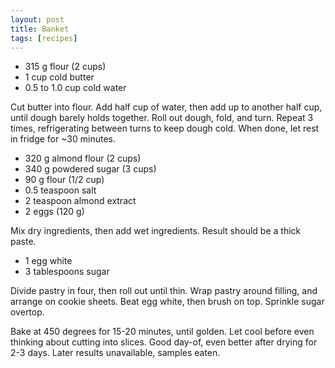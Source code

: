 ```yaml
---
layout: post
title: Banket
tags: [recipes]
---
```


* 315 g flour (2 cups)
* 1 cup cold butter
* 0.5 to 1.0 cup cold water

Cut butter into flour.  Add half cup of water, then add up to another
half cup, until dough barely holds together.  Roll out dough, fold,
and turn.  Repeat 3 times, refrigerating between turns to keep dough
cold.  When done, let rest in fridge for ~30 minutes.

* 320 g almond flour (2 cups)
* 340 g powdered sugar (3 cups)
* 90 g flour (1/2 cup)
* 0.5 teaspoon salt
* 2 teaspoon almond extract
* 2 eggs (120 g)

Mix dry ingredients, then add wet ingredients.  Result should be a
thick paste.

* 1 egg white
* 3 tablespoons sugar

Divide pastry in four, then roll out until thin.  Wrap pastry around
filling, and arrange on cookie sheets.  Beat egg white, then brush on
top.  Sprinkle sugar overtop.

Bake at 450 degrees for 15-20 minutes, until golden.  Let cool before
even thinking about cutting into slices.  Good day-of, even better
after drying for 2-3 days.  Later results unavailable, samples eaten.
